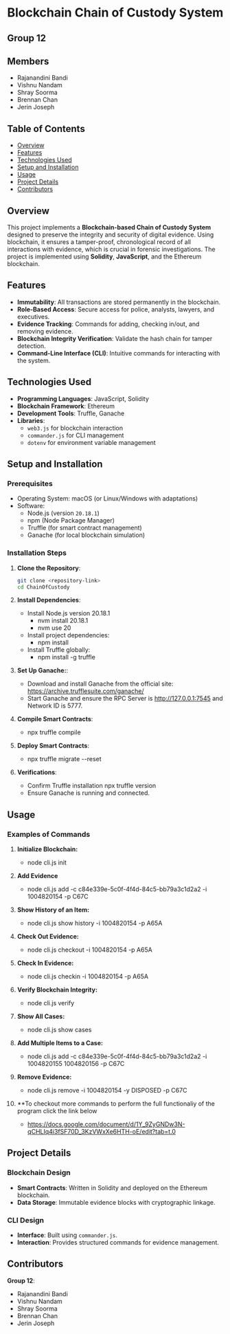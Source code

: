 # Blockchain Chain of Custody System

## Group 12

## Members
- Rajanandini Bandi
- Vishnu Nandam
- Shray Soorma
- Brennan Chan
- Jerin Joseph

## Table of Contents

- [Overview](#overview)
- [Features](#features)
- [Technologies Used](#technologies-used)
- [Setup and Installation](#setup-and-installation)
- [Usage](#usage)
- [Project Details](#project-details)
- [Contributors](#contributors)

## Overview

This project implements a **Blockchain-based Chain of Custody System** designed to preserve the integrity and security of digital evidence. Using blockchain, it ensures a tamper-proof, chronological record of all interactions with evidence, which is crucial in forensic investigations. The project is implemented using **Solidity**, **JavaScript**, and the Ethereum blockchain.

## Features

- **Immutability**: All transactions are stored permanently in the blockchain.
- **Role-Based Access**: Secure access for police, analysts, lawyers, and executives.
- **Evidence Tracking**: Commands for adding, checking in/out, and removing evidence.
- **Blockchain Integrity Verification**: Validate the hash chain for tamper detection.
- **Command-Line Interface (CLI)**: Intuitive commands for interacting with the system.

## Technologies Used

- **Programming Languages**: JavaScript, Solidity
- **Blockchain Framework**: Ethereum
- **Development Tools**: Truffle, Ganache
- **Libraries**:
  - `web3.js` for blockchain interaction
  - `commander.js` for CLI management
  - `dotenv` for environment variable management

## Setup and Installation

### Prerequisites

- Operating System: macOS (or Linux/Windows with adaptations)
- Software:
  - Node.js (version `20.18.1`)
  - npm (Node Package Manager)
  - Truffle (for smart contract management)
  - Ganache (for local blockchain simulation)

### Installation Steps

1. **Clone the Repository**:
   ```bash
   git clone <repository-link>
   cd ChainOfCustody

2. **Install Dependencies**:
    - Install Node.js version 20.18.1
        - nvm install 20.18.1
        - nvm use 20
    - Install project dependencies:
        - npm install
    - Install Truffle globally:
        - npm install -g truffle

3. **Set Up Ganache:**:
    - Download and install Ganache from the official site: https://archive.trufflesuite.com/ganache/
    - Start Ganache and ensure the RPC Server is http://127.0.0.1:7545 and Network ID is 5777.

4. **Compile Smart Contracts**:
    - npx truffle compile

5. **Deploy Smart Contracts**:
    -  npx truffle migrate --reset

6. **Verifications**:
    - Confirm Truffle installation
        npx truffle version
    - Ensure Ganache is running and connected.

## Usage

### Examples of Commands

1. **Initialize Blockchain:**
    - node cli.js init

2. **Add Evidence**
    - node cli.js add -c c84e339e-5c0f-4f4d-84c5-bb79a3c1d2a2 -i 1004820154 -p C67C

3. **Show History of an Item:**
    - node cli.js show history -i 1004820154 -p A65A

4. **Check Out Evidence:**
    - node cli.js checkout -i 1004820154 -p A65A

5. **Check In Evidence:**
    - node cli.js checkin -i 1004820154 -p A65A

6. **Verify Blockchain Integrity:**
    - node cli.js verify

7. **Show All Cases:**
    - node cli.js show cases

8. **Add Multiple Items to a Case:**
    - node cli.js add -c c84e339e-5c0f-4f4d-84c5-bb79a3c1d2a2 -i 1004820155 1004820156 -p C67C

9. **Remove Evidence:**
    - node cli.js remove -i 1004820154 -y DISPOSED -p C67C

10. **To checkout more commands to perform the full functionaliy of the program click the link below
    - https://docs.google.com/document/d/1Y_9ZyGNDw3N-qCHLIq4i3fSF70D_3KzVWxXe6HTH-oE/edit?tab=t.0

## Project Details

### Blockchain Design

- **Smart Contracts**: Written in Solidity and deployed on the Ethereum blockchain.
- **Data Storage**: Immutable evidence blocks with cryptographic linkage.

### CLI Design

- **Interface**: Built using `commander.js`.
- **Interaction**: Provides structured commands for evidence management.

## Contributors

**Group 12**:
- Rajanandini Bandi
- Vishnu Nandam
- Shray Soorma
- Brennan Chan
- Jerin Joseph
